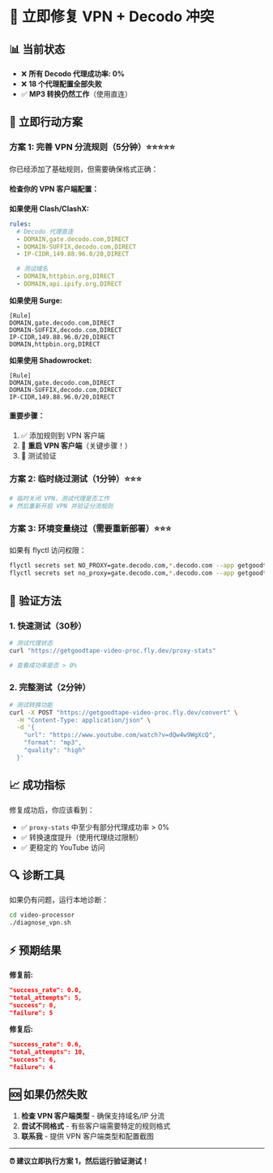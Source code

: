 # 🚨 立即修复 VPN + Decodo 冲突

## 📊 当前状态

- ❌ **所有 Decodo 代理成功率: 0%**
- ❌ **18 个代理配置全部失败**
- ✅ **MP3 转换仍然工作**（使用直连）

## 🎯 立即行动方案

### 方案 1: 完善 VPN 分流规则（5分钟）⭐⭐⭐⭐⭐

你已经添加了基础规则，但需要确保格式正确：

#### 检查你的 VPN 客户端配置：

**如果使用 Clash/ClashX:**

```yaml
rules:
  # Decodo 代理直连
  - DOMAIN,gate.decodo.com,DIRECT
  - DOMAIN-SUFFIX,decodo.com,DIRECT
  - IP-CIDR,149.88.96.0/20,DIRECT

  # 测试域名
  - DOMAIN,httpbin.org,DIRECT
  - DOMAIN,api.ipify.org,DIRECT
```

**如果使用 Surge:**

```
[Rule]
DOMAIN,gate.decodo.com,DIRECT
DOMAIN-SUFFIX,decodo.com,DIRECT
IP-CIDR,149.88.96.0/20,DIRECT
DOMAIN,httpbin.org,DIRECT
```

**如果使用 Shadowrocket:**

```
[Rule]
DOMAIN,gate.decodo.com,DIRECT
DOMAIN-SUFFIX,decodo.com,DIRECT
IP-CIDR,149.88.96.0/20,DIRECT
```

#### 重要步骤：

1. ✅ 添加规则到 VPN 客户端
2. 🔄 **重启 VPN 客户端**（关键步骤！）
3. 🧪 测试验证

### 方案 2: 临时绕过测试（1分钟）⭐⭐⭐

```bash
# 临时关闭 VPN，测试代理是否工作
# 然后重新开启 VPN 并验证分流规则
```

### 方案 3: 环境变量绕过（需要重新部署）⭐⭐⭐

如果有 flyctl 访问权限：

```bash
flyctl secrets set NO_PROXY=gate.decodo.com,*.decodo.com --app getgoodtape-video-proc
flyctl secrets set no_proxy=gate.decodo.com,*.decodo.com --app getgoodtape-video-proc
```

## 🧪 验证方法

### 1. 快速测试（30秒）

```bash
# 测试代理状态
curl "https://getgoodtape-video-proc.fly.dev/proxy-stats"

# 查看成功率是否 > 0%
```

### 2. 完整测试（2分钟）

```bash
# 测试转换功能
curl -X POST "https://getgoodtape-video-proc.fly.dev/convert" \
  -H "Content-Type: application/json" \
  -d '{
    "url": "https://www.youtube.com/watch?v=dQw4w9WgXcQ",
    "format": "mp3",
    "quality": "high"
  }'
```

## 📈 成功指标

修复成功后，你应该看到：

- ✅ `proxy-stats` 中至少有部分代理成功率 > 0%
- ✅ 转换速度提升（使用代理绕过限制）
- ✅ 更稳定的 YouTube 访问

## 🔍 诊断工具

如果仍有问题，运行本地诊断：

```bash
cd video-processor
./diagnose_vpn.sh
```

## ⚡ 预期结果

**修复前:**

```json
"success_rate": 0.0,
"total_attempts": 5,
"success": 0,
"failure": 5
```

**修复后:**

```json
"success_rate": 0.6,
"total_attempts": 10,
"success": 6,
"failure": 4
```

## 🆘 如果仍然失败

1. **检查 VPN 客户端类型** - 确保支持域名/IP 分流
2. **尝试不同格式** - 有些客户端需要特定的规则格式
3. **联系我** - 提供 VPN 客户端类型和配置截图

---

**⏰ 建议立即执行方案 1，然后运行验证测试！**
